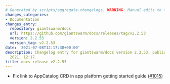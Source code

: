 ```yaml
---
# Generated by scripts/aggregate-changelogs. WARNING: Manual edits to this files will be overwritten.
changes_categories:
- Documentation
changes_entry:
  repository: giantswarm/docs
  url: https://github.com/giantswarm/docs/releases/tag/v2.2.53
  version: 2.2.53
  version_tag: v2.2.53
date: '2021-07-08T12:17:38+00:00'
description: Changelog entry for giantswarm/docs version 2.2.53, published on 08 July
  2021, 12:17.
title: docs release v2.2.53
---
```


- Fix link to AppCatalog CRD in app platform getting started guide ([#1015](https://github.com/giantswarm/docs/pull/1015))

